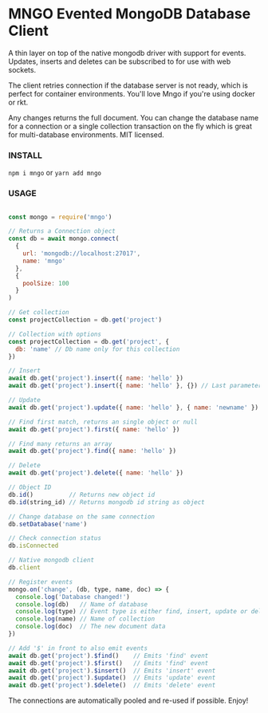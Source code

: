 # MNGO Evented MongoDB Database Client
A thin layer on top of the native mongodb driver with support for events. Updates, inserts and deletes can be subscribed to for use with web sockets.

The client retries connection if the database server is not ready, which is perfect for container environments. You'll love Mngo if you're using docker or rkt.

Any changes returns the full document. You can change the database name for a connection or a single collection transaction on the fly which is great for multi-database environments. MIT licensed.

### INSTALL
```npm i mngo``` or ```yarn add mngo```

### USAGE
```javascript

const mongo = require('mngo')

// Returns a Connection object
const db = await mongo.connect(
  {
    url: 'mongodb://localhost:27017',
    name: 'mngo'
  },
  {
    poolSize: 100
  }
)

// Get collection
const projectCollection = db.get('project')

// Collection with options
const projectCollection = db.get('project', {
  db: 'name' // Db name only for this collection
})

// Insert
await db.get('project').insert({ name: 'hello' })
await db.get('project').insert({ name: 'hello' }, {}) // Last parameter is native mongodb options

// Update
await db.get('project').update({ name: 'hello' }, { name: 'newname' })

// Find first match, returns an single object or null
await db.get('project').first({ name: 'hello' })

// Find many returns an array
await db.get('project').find({ name: 'hello' })

// Delete
await db.get('project').delete({ name: 'hello' })

// Object ID
db.id()          // Returns new object id
db.id(string_id) // Returns mongodb id string as object

// Change database on the same connection
db.setDatabase('name')

// Check connection status
db.isConnected

// Native mongodb client
db.client

// Register events
mongo.on('change', (db, type, name, doc) => {
  console.log('Database changed!')
  console.log(db)   // Name of database
  console.log(type) // Event type is either find, insert, update or delete
  console.log(name) // Name of collection
  console.log(doc)  // The new document data
})

// Add '$' in front to also emit events
await db.get('project').$find()    // Emits 'find' event
await db.get('project').$first()   // Emits 'find' event
await db.get('project').$insert()  // Emits 'insert' event
await db.get('project').$update()  // Emits 'update' event
await db.get('project').$delete()  // Emits 'delete' event
```
The connections are automatically pooled and re-used if possible. Enjoy!
